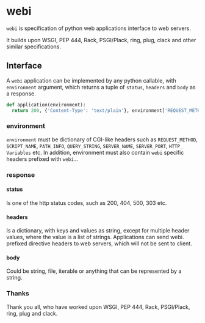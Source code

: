 webi
====

`webi` is specification of python web applications interface to web servers.

It builds upon WSGI, PEP 444, Rack, PSGI/Plack, ring, plug, clack and other similar specifications.

## Interface

A `webi` application can be implemented by any python callable, with `environment` argument, which returns a tuple of `status`, `headers` and `body` as a response.

```python
def application(environment):
  return 200, {'Content-Type': 'text/plain'}, environment['REQUEST_METHOD']
```
### environment

`environment` must be dictionary of CGI-like headers such as `REQUEST_METHOD`, `SCRIPT_NAME`, `PATH_INFO`, `QUERY_STRING`, `SERVER_NAME`, `SERVER_PORT`, `HTTP_ Variables` etc. In addition, environment must also contain `webi` specific headers prefixed with `webi.`.

### response

#### status
Is one of the http status codes, such as 200, 404, 500, 303 etc.

#### headers
Is a dictionary, with keys and values as string, except for multiple header values, where the value is a list of strings. Applications can send webi. prefixed directive headers to web servers, which will not be sent to client.

#### body
Could be string, file, iterable or anything that can be represented by a string.

### Thanks
Thank you all, who have worked upon WSGI, PEP 444, Rack, PSGI/Plack, ring, plug and clack.
